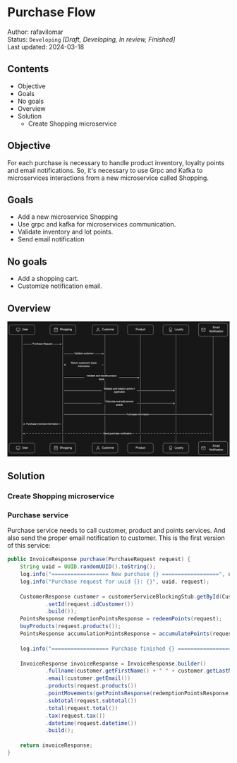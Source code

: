 # Purchase Flow

Author: rafavilomar  
Status: `Developing` *[Draft, Developing, In review, Finished]*  
Last updated: 2024-03-18

## Contents

- Objective
- Goals
- No goals
- Overview
- Solution
  - Create Shopping microservice

## Objective

For each purchase is necessary to handle product inventory, loyalty points and email notifications. So, it's necessary 
to use Grpc and Kafka to microservices interactions from a new microservice called Shopping.

## Goals

- Add a new microservice Shopping
- Use grpc and kafka for microservices communication.
- Validate inventory and lot points.
- Send email notification

## No goals

- Add a shopping cart.
- Customize notification email.

## Overview

![Purchase flow](../images/purchase_flow.png)

## Solution

### Create Shopping microservice

### Purchase service

Purchase service needs to call customer, product and points services. And also send the proper email notification to 
customer. This is the first version of this service:

```java
public InvoiceResponse purchase(PurchaseRequest request) {
    String uuid = UUID.randomUUID().toString();
    log.info("================== New purchase {} ==================", uuid);
    log.info("Purchase request for uuid {}: {}", uuid, request);

    CustomerResponse customer = customerServiceBlockingStub.getById(CustomerRequest.newBuilder()
            .setId(request.idCustomer())
            .build());
    PointsResponse redemptionPointsResponse = redeemPoints(request);
    buyProducts(request.products());
    PointsResponse accumulationPointsResponse = accumulatePoints(request);

    log.info("================== Purchase finished {} ==================", uuid);

    InvoiceResponse invoiceResponse = InvoiceResponse.builder()
            .fullname(customer.getFirstName() + " " + customer.getLastName())
            .email(customer.getEmail())
            .products(request.products())
            .pointMovements(getPointsResponse(redemptionPointsResponse, accumulationPointsResponse))
            .subtotal(request.subtotal())
            .total(request.total())
            .tax(request.tax())
            .datetime(request.datetime())
            .build();

    return invoiceResponse;
}
```

